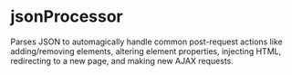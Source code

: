 jsonProcessor
=============

Parses JSON to automagically handle common post-request actions like adding/removing elements, altering element properties, injecting HTML, redirecting to a new page, and making new AJAX requests.
